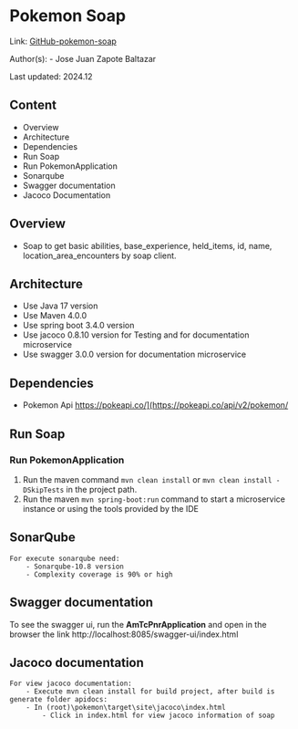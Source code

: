 # Pokemon Soap

Link: [GitHub-pokemon-soap](https://github.com/PMSXAA/pokemon)

Author(s): - Jose Juan Zapote Baltazar

Last updated: 2024.12

## Content

- Overview
- Architecture
- Dependencies
- Run Soap
- Run PokemonApplication
- Sonarqube
- Swagger documentation
- Jacoco Documentation

## Overview

- Soap to get basic abilities, base_experience, held_items, id, name, location_area_encounters by soap client.

## Architecture

- Use Java 17 version
- Use Maven 4.0.0
- Use spring boot 3.4.0 version
- Use jacoco 0.8.10 version for Testing and for documentation microservice
- Use swagger 3.0.0 version for documentation microservice

## Dependencies

- Pokemon Api         https://pokeapi.co/](https://pokeapi.co/api/v2/pokemon/

## Run Soap

### Run PokemonApplication

1. Run the maven command `mvn clean install` or `mvn clean install -DSkipTests` in the project path.
2. Run the maven `mvn spring-boot:run` command to start a microservice instance or using the tools provided by the IDE

## SonarQube

    For execute sonarqube need:
        - Sonarqube-10.8 version
        - Complexity coverage is 90% or high

## Swagger documentation

To see the swagger ui, run the **AmTcPnrApplication** and open in the browser the
link http://localhost:8085/swagger-ui/index.html

## Jacoco documentation

    For view jacoco documentation:
        - Execute mvn clean install for build project, after build is generate folder apidocs:
        - In (root)\pokemon\target\site\jacoco\index.html
            - Click in index.html for view jacoco information of soap
